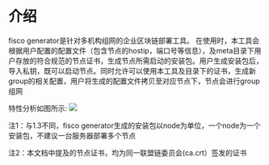 # 介绍

fisco generator是针对多机构组网的企业区块链部署工具。 在使用时，本工具会根据用户配置的配置文件（包含节点的hostip，端口号等信息），及meta目录下用户存放的符合规范的节点证书，生成节点所需启动的安装包。用户生成安装包后，导入私钥，既可以启动节点。同时允许可以使用本工具及目录下的证书，生成新group的相关配置，用户将生成的配置文件拷贝至对应节点下，节点会进行group组网

特性分析如图所示:
![](../../images/enterprise/feature.png)

注1：与1.3不同，fisco generator生成的安装包以node为单位，一个node为一个安装包，不建议一台服务器部署多个节点

注2：本文档中提及的节点证书，均为同一联盟链委员会(ca.crt）签发的证书